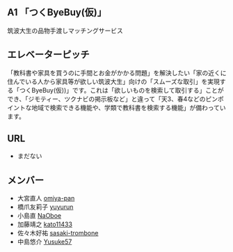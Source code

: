 ## A1 「つくByeBuy(仮)」
筑波大生の品物手渡しマッチングサービス
## エレベーターピッチ
「教科書や家具を買うのに手間とお金がかかる問題」を解決したい「家の近くに住んでいる人から家具等が欲しい筑波大生」向けの「スムーズな取引」を実現する「つくByeBuy(仮))」です。これは「欲しいものを検索して取引する」ことができ、「ジモティー、ツクナビの掲示板など」と違って「天3、春4などのピンポイントな地域で検索できる機能や、学類で教科書を検索する機能」が備わっています。

## URL
* まだない

## メンバー
* 大宮直人 [omiya-pan](https://github.com/omiya-pan)
* 橋爪友莉子 [yuyurun](https://github.com/yuyurun)
* 小島直 [NaOboe](https://github.com/NaOboe)
* 加藤靖之 [kato11433](https://github.com/kato11433)
* 佐々木好祐 [sasaki-trombone](https://github.com/sasaki-trombone)
* 中島悠介 [Yusuke57](https://github.com/Yusuke57)
